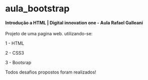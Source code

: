 # aula_bootstrap
#### Introdução a HTML | Digital innovation one - Aula Rafael Galleani

Projeto de uma pagina web. utilizando-se:

1 - HTML

2 - CSS3

3 - Bootsrap

Todos desafios propostos foram realizados!
